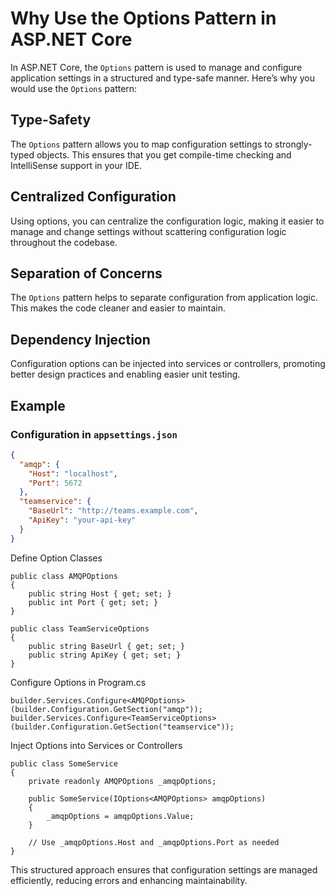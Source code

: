 ﻿# Why Use the Options Pattern in ASP.NET Core

In ASP.NET Core, the `Options` pattern is used to manage and configure application settings in a structured and type-safe manner. Here’s why you would use the `Options` pattern:

## Type-Safety
The `Options` pattern allows you to map configuration settings to strongly-typed objects. This ensures that you get compile-time checking and IntelliSense support in your IDE.

## Centralized Configuration
Using options, you can centralize the configuration logic, making it easier to manage and change settings without scattering configuration logic throughout the codebase.

## Separation of Concerns
The `Options` pattern helps to separate configuration from application logic. This makes the code cleaner and easier to maintain.

## Dependency Injection
Configuration options can be injected into services or controllers, promoting better design practices and enabling easier unit testing.

## Example

### Configuration in `appsettings.json`

```json
{
  "amqp": {
    "Host": "localhost",
    "Port": 5672
  },
  "teamservice": {
    "BaseUrl": "http://teams.example.com",
    "ApiKey": "your-api-key"
  }
}
```

Define Option Classes

```
public class AMQPOptions
{
    public string Host { get; set; }
    public int Port { get; set; }
}

public class TeamServiceOptions
{
    public string BaseUrl { get; set; }
    public string ApiKey { get; set; }
}
```

Configure Options in Program.cs

```
builder.Services.Configure<AMQPOptions>(builder.Configuration.GetSection("amqp"));
builder.Services.Configure<TeamServiceOptions>(builder.Configuration.GetSection("teamservice"));
```

Inject Options into Services or Controllers

```
public class SomeService
{
    private readonly AMQPOptions _amqpOptions;

    public SomeService(IOptions<AMQPOptions> amqpOptions)
    {
        _amqpOptions = amqpOptions.Value;
    }

    // Use _amqpOptions.Host and _amqpOptions.Port as needed
}
```

This structured approach ensures that configuration settings are managed efficiently, reducing errors and enhancing maintainability.


